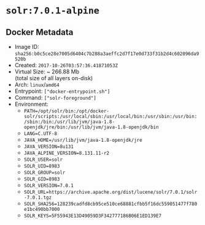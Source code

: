 # `solr:7.0.1-alpine`

## Docker Metadata

- Image ID: `sha256:b0c5ce28e7005d6404c7b288a3aeffc2d7f17e0d733f31b2d4c602096da9520b`
- Created: `2017-10-26T03:57:36.41871053Z`
- Virtual Size: ~ 266.88 Mb  
  (total size of all layers on-disk)
- Arch: `linux`/`amd64`
- Entrypoint: `["docker-entrypoint.sh"]`
- Command: `["solr-foreground"]`
- Environment:
  - `PATH=/opt/solr/bin:/opt/docker-solr/scripts:/usr/local/sbin:/usr/local/bin:/usr/sbin:/usr/bin:/sbin:/bin:/usr/lib/jvm/java-1.8-openjdk/jre/bin:/usr/lib/jvm/java-1.8-openjdk/bin`
  - `LANG=C.UTF-8`
  - `JAVA_HOME=/usr/lib/jvm/java-1.8-openjdk/jre`
  - `JAVA_VERSION=8u131`
  - `JAVA_ALPINE_VERSION=8.131.11-r2`
  - `SOLR_USER=solr`
  - `SOLR_UID=8983`
  - `SOLR_GROUP=solr`
  - `SOLR_GID=8983`
  - `SOLR_VERSION=7.0.1`
  - `SOLR_URL=https://archive.apache.org/dist/lucene/solr/7.0.1/solr-7.0.1.tgz`
  - `SOLR_SHA256=128239cadfd8cb95ce510ce68881cfbb5f16dc559051477f780e1bc490bb7000`
  - `SOLR_KEYS=5F55943E13D49059D3F342777186B06E1ED139E7`

